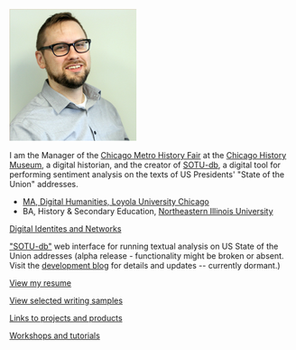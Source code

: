 <link rel="shortcut icon" type="image/x-icon" href="tm-icon.png">

![headshot of Tyler Monaghan](img/biopic2.png "headshot")

I am the Manager of the [Chicago Metro History Fair](http://www.chicagohistoryfair.org) at the [Chicago History Museum](http://www.chicagohistory.org), a digital historian, and the creator of [SOTU-db](http://www.sotu-db.com), a digital tool for performing sentiment analysis on the texts of US Presidents' "State of the Union" addresses.

- [MA, Digital Humanities, Loyola University Chicago](https://luc.edu/ctsdh/academics/maindigitalhumanities/)
- BA, History & Secondary Education, [Northeastern Illinois University](https://www.neiu.edu/)

[Digital Identites and Networks](docs/digital-identities.md)

["SOTU-db"](http://www.sotu-db.com) web interface for running textual analysis on US State of the Union addresses (alpha release - functionality might be broken or absent. Visit the [development blog](http://blog.sotu-db.com) for details and updates -- currently dormant.)

[View my resume](docs/TMonaghan-Resume.pdf)

[View selected writing samples](/samples/samples.md)

[Links to projects and products](/samples/links.md)

[Workshops and tutorials](/docs/workshops.md)
